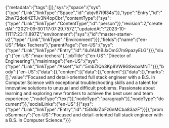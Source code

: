 {"metadata":{"tags":[]},"sys":{"space":{"sys":{"type":"Link","linkType":"Space","id":"abjv67t9l34s"}},"type":"Entry","id":"2hw72dotl4ZTJv3N4opCbr","contentType":{"sys":{"type":"Link","linkType":"ContentType","id":"person"}},"revision":2,"createdAt":"2021-09-30T17:07:29.757Z","updatedAt":"2023-10-11T17:23:11.897Z","environment":{"sys":{"id":"master-starter-v2","type":"Link","linkType":"Environment"}}},"fields":{"name":{"en-US":"Max Techera"},"parentPage":{"en-US":{"sys":{"type":"Link","linkType":"Entry","id":"4u1AUhBJxOmG7m9pazyELG"}}},"slug":{"en-US":"max-techera"},"jobTitle":{"en-US":"Director of Engineering"},"mainImage":{"en-US":{"sys":{"type":"Link","linkType":"Asset","id":"5mbZlQh3Kp8VW9GSwbxMNT"}}},"body":{"en-US":{"data":{},"content":[{"data":{},"content":[{"data":{},"marks":[],"value":"Focused and detail-oriented full stack engineer with a B.S. in Computer Science with exceptional troubleshooting skills and a talent for innovative solutions to unusual and difficult problems. Passionate about learning and exploring new frontiers to achieve the best user and team experience.","nodeType":"text"}],"nodeType":"paragraph"}],"nodeType":"document"}},"socialLinks":{"en-US":[{"sys":{"type":"Link","linkType":"Entry","id":"t5GdkrZbFz6nMCba83azF"}}]},"promoSummary":{"en-US":"Focused and detail-oriented full stack engineer with a B.S. in Computer Science."}}}